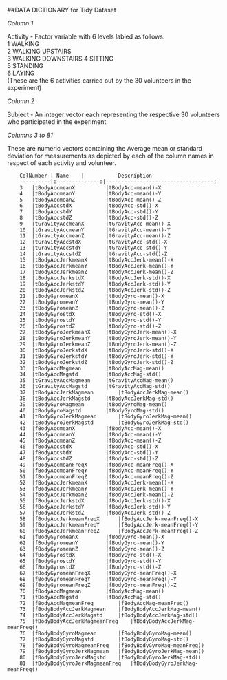 
##DATA DICTIONARY for Tidy Dataset

*Column 1*

Activity	- Factor variable with 6 levels labled as follows:                     
		       1   WALKING           
		       2   WALKING UPSTAIRS  
		       3   WALKING DOWNSTAIRS 
		       4   SITTING             
		       5   STANDING            
		       6   LAYING             
		 (These are the 6 activities carried out by the 30 volunteers in the experiment)

*Column 2*
 
Subject		- An integer vector each representing the respective 30 volunteers who participated in the experiment.


*Columns 3 to 81*

These are numeric vectors containing the Average mean or standard deviation for measurements as depicted by each of the column names in respect of each activity and volunteer.

		ColNumber |	Name	|			Description
		----------|:--------------:|-----------------------------------:
		3	|tBodyAccmeanX			|tBodyAcc-mean()-X
		4	|tBodyAccmeanY			|tBodyAcc-mean()-Y
		5	|tBodyAccmeanZ			|tBodyAcc-mean()-Z
		6	|tBodyAccstdX			|tBodyAcc-std()-X
		7	|tBodyAccstdY			|tBodyAcc-std()-Y
		8	|tBodyAccstdZ			|tBodyAcc-std()-Z		
		9	|tGravityAccmeanX		|tGravityAcc-mean()-X		
		10	|tGravityAccmeanY		|tGravityAcc-mean()-Y		
		11	|tGravityAccmeanZ		|tGravityAcc-mean()-Z		
		12	|tGravityAccstdX		|tGravityAcc-std()-X		
		13	|tGravityAccstdY		|tGravityAcc-std()-Y		
		14	|tGravityAccstdZ		|tGravityAcc-std()-Z
		15	|tBodyAccJerkmeanX		|tBodyAccJerk-mean()-X
		16	|tBodyAccJerkmeanY		|tBodyAccJerk-mean()-Y
		17	|tBodyAccJerkmeanZ		|tBodyAccJerk-mean()-Z
		18	|tBodyAccJerkstdX		|tBodyAccJerk-std()-X
		19	|tBodyAccJerkstdY		|tBodyAccJerk-std()-Y
		20	|tBodyAccJerkstdZ		|tBodyAccJerk-std()-Z
		21	|tBodyGyromeanX			|tBodyGyro-mean()-X
		22	|tBodyGyromeanY			|tBodyGyro-mean()-Y
		23	|tBodyGyromeanZ			|tBodyGyro-mean()-Z
		24	|tBodyGyrostdX			|tBodyGyro-std()-X
		25	|tBodyGyrostdY			|tBodyGyro-std()-Y
		26	|tBodyGyrostdZ			|tBodyGyro-std()-Z
		27	|tBodyGyroJerkmeanX		|tBodyGyroJerk-mean()-X
		28	|tBodyGyroJerkmeanY		|tBodyGyroJerk-mean()-Y
		29	|tBodyGyroJerkmeanZ		|tBodyGyroJerk-mean()-Z
		30	|tBodyGyroJerkstdX		|tBodyGyroJerk-std()-X
		31	|tBodyGyroJerkstdY		|tBodyGyroJerk-std()-Y
		32	|tBodyGyroJerkstdZ		|tBodyGyroJerk-std()-Z
		33	|tBodyAccMagmean		|tBodyAccMag-mean()
		34	|tBodyAccMagstd			|tBodyAccMag-std()
		35	|tGravityAccMagmean		|tGravityAccMag-mean()
		36	|tGravityAccMagstd		|tGravityAccMag-std()
		37	|tBodyAccJerkMagmean		|tBodyAccJerkMag-mean()
		38	|tBodyAccJerkMagstd		|tBodyAccJerkMag-std()
		39	|tBodyGyroMagmean		|tBodyGyroMag-mean()
		40	|tBodyGyroMagstd		|tBodyGyroMag-std()
		41	|tBodyGyroJerkMagmean		|tBodyGyroJerkMag-mean()
		42	|tBodyGyroJerkMagstd		|tBodyGyroJerkMag-std()
		43	|fBodyAccmeanX			|fBodyAcc-mean()-X
		44	|fBodyAccmeanY			|fBodyAcc-mean()-Y
		45	|fBodyAccmeanZ			|fBodyAcc-mean()-Z
		46	|fBodyAccstdX			|fBodyAcc-std()-X
		47	|fBodyAccstdY			|fBodyAcc-std()-Y
		48	|fBodyAccstdZ			|fBodyAcc-std()-Z
		49	|fBodyAccmeanFreqX		|fBodyAcc-meanFreq()-X
		50	|fBodyAccmeanFreqY		|fBodyAcc-meanFreq()-Y
		51	|fBodyAccmeanFreqZ		|fBodyAcc-meanFreq()-Z
		52	|fBodyAccJerkmeanX		|fBodyAccJerk-mean()-X
		53	|fBodyAccJerkmeanY		|fBodyAccJerk-mean()-Y
		54	|fBodyAccJerkmeanZ		|fBodyAccJerk-mean()-Z
		55	|fBodyAccJerkstdX		|fBodyAccJerk-std()-X
		56	|fBodyAccJerkstdY		|fBodyAccJerk-std()-Y
		57	|fBodyAccJerkstdZ		|fBodyAccJerk-std()-Z
		58	|fBodyAccJerkmeanFreqX		|fBodyAccJerk-meanFreq()-X
		59	|fBodyAccJerkmeanFreqY		|fBodyAccJerk-meanFreq()-Y
		60	|fBodyAccJerkmeanFreqZ		|fBodyAccJerk-meanFreq()-Z
		61	|fBodyGyromeanX			|fBodyGyro-mean()-X
		62	|fBodyGyromeanY			|fBodyGyro-mean()-Y
		63	|fBodyGyromeanZ			|fBodyGyro-mean()-Z
		64	|fBodyGyrostdX			|fBodyGyro-std()-X
		65	|fBodyGyrostdY			|fBodyGyro-std()-Y
		66	|fBodyGyrostdZ			|fBodyGyro-std()-Z
		67	|fBodyGyromeanFreqX		|fBodyGyro-meanFreq()-X
		68	|fBodyGyromeanFreqY		|fBodyGyro-meanFreq()-Y
		69	|fBodyGyromeanFreqZ		|fBodyGyro-meanFreq()-Z
		70	|fBodyAccMagmean		|fBodyAccMag-mean()
		71	|fBodyAccMagstd			|fBodyAccMag-std()
		72	|fBodyAccMagmeanFreq		|fBodyAccMag-meanFreq()
		73	|fBodyBodyAccJerkMagmean	|fBodyBodyAccJerkMag-mean()
		74	|fBodyBodyAccJerkMagstd		|fBodyBodyAccJerkMag-std()
		75	|fBodyBodyAccJerkMagmeanFreq	|fBodyBodyAccJerkMag-meanFreq()
		76	|fBodyBodyGyroMagmean		|fBodyBodyGyroMag-mean()
		77	|fBodyBodyGyroMagstd		|fBodyBodyGyroMag-std()
		78	|fBodyBodyGyroMagmeanFreq	|fBodyBodyGyroMag-meanFreq()
		79	|fBodyBodyGyroJerkMagmean	|fBodyBodyGyroJerkMag-mean()
		80	|fBodyBodyGyroJerkMagstd	|fBodyBodyGyroJerkMag-std()
		81	|fBodyBodyGyroJerkMagmeanFreq	|fBodyBodyGyroJerkMag-meanFreq()
		
		
		















